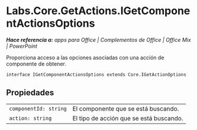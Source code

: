 
# <a name="labs.core.getactions.igetcomponentactionsoptions"></a>Labs.Core.GetActions.IGetComponentActionsOptions

 _**Hace referencia a:** apps para Office | Complementos de Office | Office Mix | PowerPoint_

Proporciona acceso a las opciones asociadas con una acción de componente de obtener.

```
interface IGetComponentActionsOptions extends Core.IGetActionOptions
```


## <a name="properties"></a>Propiedades


|||
|:-----|:-----|
| `componentId: string`|El componente que se está buscando.|
| `action: string`|El tipo de acción que se está buscando.|
